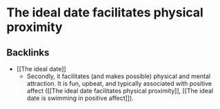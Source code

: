# The ideal date facilitates physical proximity

## Backlinks
* [[The ideal date]]
	* Secondly, it facilitates (and makes possible) physical and mental attraction. It is fun, upbeat, and typically associated with positive affect ([[The ideal date facilitates physical proximity]], [[The ideal date is swimming in positive affect]]).

<!-- #.inbox -->

<!-- {BearID:B537DB7F-8CD5-457A-8CFE-ED341F0E35FE-3491-00000B5ED8B41368} -->

